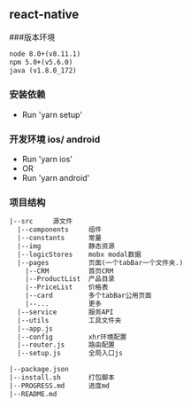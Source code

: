 ## react-native

###版本环境
```html
node 8.0+(v8.11.1)
npm 5.0+(v5.6.0)
java (v1.8.0_172)
```
### 安装依赖
* Run 'yarn setup'

### 开发环境 ios/ android
* Run 'yarn ios'
* OR
* Run 'yarn android'

### 项目结构
```html
|--src     源文件
  |--components     组件
  |--constants      常量
  |--img            静态资源
  |--logicStores    mobx modal数据
  |--pages          页面(一个tabBar一个文件夹.)
    |--CRM          首页CRM
    |--ProductList  产品目录
    |--PriceList    价格表
    |--card         多个tabBar公用页面
    |--...          更多
  |--service        服务API
  |--utils          工具文件夹
  |--app.js         
  |--config         xhr环境配置        
  |--router.js      路由配置        
  |--setup.js       全局入口js

|--package.json
|--install.sh       打包脚本
|--PROGRESS.md      进度md
|--README.md
```
